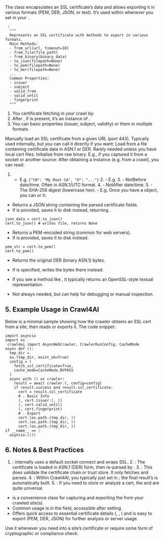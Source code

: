 The class encapsulates an SSL certificate’s data and allows exporting it in various formats (PEM, DER, JSON, or text). It’s used within whenever you set in your . 
```
 :
  """
  Represents an SSL certificate with methods to export in various formats.
  Main Methods:
  - from_url(url, timeout=10)
  - from_file(file_path)
  - from_binary(binary_data)
  - to_json(filepath=None)
  - to_pem(filepath=None)
  - to_der(filepath=None)
  ...
  Common Properties:
  - issuer
  - subject
  - valid_from
  - valid_until
  - fingerprint
  """

```

  1. You certificate fetching in your crawl by: 
  2. After , if is present, it’s an instance of . 
  3. You can basic properties (issuer, subject, validity) or them in multiple formats.


Manually load an SSL certificate from a given URL (port 443). Typically used internally, but you can call it directly if you want:
Load from a file containing certificate data in ASN.1 or DER. Rarely needed unless you have local cert files:
Initialize from raw binary. E.g., if you captured it from a socket or another source:
After obtaining a instance (e.g. from a crawl), you can read:
1. - E.g. `{"CN": "My Root CA", "O": "..."}` 2. - E.g. 3. - NotBefore date/time. Often in ASN.1/UTC format. 4. - NotAfter date/time. 5. - The SHA-256 digest (lowercase hex). - E.g. 
Once you have a object, you can or it:
  * Returns a JSON string containing the parsed certificate fields. 
  * If is provided, saves it to disk instead, returning .


```
json_data = cert.to_json() 
cert.to_json() # writes file, returns None

```

  * Returns a PEM-encoded string (common for web servers). 
  * If is provided, saves it to disk instead.


```
pem_str = cert.to_pem()       
cert.to_pem()   

```

  * Returns the original DER (binary ASN.1) bytes. 
  * If is specified, writes the bytes there instead.


  * If you see a method like , it typically returns an OpenSSL-style textual representation. 
  * Not always needed, but can help for debugging or manual inspection.


## 5. Example Usage in Crawl4AI
Below is a minimal sample showing how the crawler obtains an SSL cert from a site, then reads or exports it. The code snippet:
```
import asyncio
import os
 crawl4ai import AsyncWebCrawler, CrawlerRunConfig, CacheMode
async def ():
  tmp_dir = 
  os.(tmp_dir, exist_ok=True)
  config = (
    fetch_ssl_certificate=True,
    cache_mode=CacheMode.BYPASS
  )
  async with () as crawler:
    result = await crawler.(, config=config)
    if result.success and result.ssl_certificate:
      cert = result.ssl_certificate
      # . Basic Info
      (, cert.issuer.(, ))
      (, cert.valid_until)
      (, cert.fingerprint)
      # . Export
      cert.(os.path.(tmp_dir, ))
      cert.(os.path.(tmp_dir, ))
      cert.(os.path.(tmp_dir, ))
if __name__ == :
  asyncio.(())

```

## 6. Notes & Best Practices
1. : internally uses a default socket connect and wraps SSL. 2. : The certificate is loaded in ASN.1 (DER) form, then re-parsed by . 3. : This does validate the certificate chain or trust store. It only fetches and parses. 4. : Within Crawl4AI, you typically just set in ; the final result’s is automatically built. 5. : If you need to store or analyze a cert, the and are quite universal.
  * is a convenience class for capturing and exporting the from your crawled site(s). 
  * Common usage is in the field, accessible after setting . 
  * Offers quick access to essential certificate details (, , ) and is easy to export (PEM, DER, JSON) for further analysis or server usage.


Use it whenever you need into a site’s certificate or require some form of cryptographic or compliance check.
